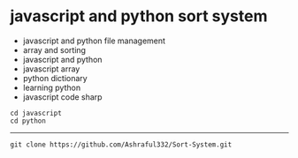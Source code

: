 # javascript and python sort system


- javascript and python file management
- array and  sorting
- javascript and python
- javascript array
- python dictionary
- learning python
- javascript code sharp

```
cd javascript
cd python

```

-- --

```
git clone https://github.com/Ashraful332/Sort-System.git
```
